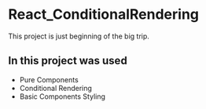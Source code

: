 # React_ConditionalRendering

This project is just beginning of the big trip.

## In this project was used

- Pure Components
- Conditional Rendering
- Basic Components Styling
